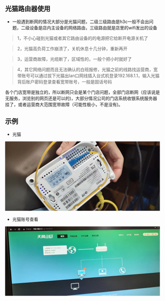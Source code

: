 ## 光猫路由器使用


* 一般遇到断网的情况大部分是光猫问题，二级三级路由是h3c一般不会出问题，二级设备是店内主设备的网络路由，三级路由就是店里的wifi发出的设备

> 1，不小心碰到光猫或者其它路由设备的的电源把它给断开电源关机了

> 2，光猫高负荷工作崩溃了，关机休息十几分钟，重新再开

> 3，运营商故障，光缆断了，区域性的，一般个把小时就好了

> 4，其它网络问题而且无法确认的白班报修，光猫之前的线路找运营商，宽带账号可以通过拔下光猫出lan口网线插入台式机登录192.168.1.1，输入光猫背后账户密码登录查看宽带账号，一般是固话号码


各个门店宽带是独立的，所以断网只会是某个门店问题，全部门店断网（应该说是无服务，浏览别的网页还是可以的)，大部分情况公司的门店系统收银系统服务器挂了，或者运营商大范围宽带故障（可能性极小，不是没有)。

## 示例
* 光猫
 
![](../../resources/pic/equipment/路由器2.jpeg)

* 光猫账号查看

![](../../resources/pic/equipment/路由器1.jpeg)
